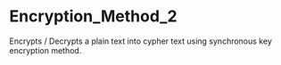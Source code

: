 # Encryption_Method_2
Encrypts / Decrypts a plain text into cypher text using synchronous key encryption method.
